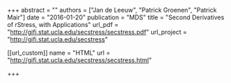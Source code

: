 +++
abstract = ""
authors = ["Jan de Leeuw", "Patrick Groenen", "Patrick Mair"]
date = "2016-01-20"
publication = "MDS"
title = "Second Derivatives of rStress, with Applications"
url_pdf = "http://gifi.stat.ucla.edu/secstress/secstress.pdf"
url_project = "http://gifi.stat.ucla.edu/secstress"


[[url_custom]]
name = "HTML"
url = "http://gifi.stat.ucla.edu/secstress/secstress.html"

+++


